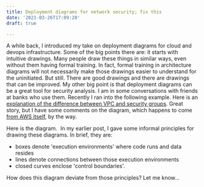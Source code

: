 ```yaml
---
title: Deployment diagrams for network security; fix this
date: '2021-03-26T17:09:20'
draft: true

---
```


A while back, I introduced my take on deployment diagrams for cloud and devops infrastructure. Some of the big points there are: it starts with intuitive drawings. Many people draw these things in similar ways, even without them having formal training.
In fact, formal training in architecture diagrams will not necessarily make those drawings easier to understand for the uninitiated.
But still. There are good drawings and there are drawings that can be improved.
My other big point is that deployment diagrams can be a great tool for security analysis. I am in some conversations with friends at banks who use them.
Recently I ran into the following example. Here is an [explanation of the difference between VPC and security groups](<https://syang.substack.com/p/security-group-and-network-acl-in>). Great story, but I have some comments on the diagram, which happens to come [from AWS itself](<https://docs.aws.amazon.com/vpc/latest/userguide/VPC_Security.html>), by the way.

Here is the diagram.
![security diagram](data:image/gif;base64,R0lGODlhAQABAAAAACH5BAEKAAEALAAAAAABAAEAAAICTAEAOw==)
In my earlier post, I gave some informal principles for drawing these diagrams. In brief, they are:

* boxes denote 'execution environments' where code runs and data resides
* lines denote connections between those execution environments
* closed curves enclose 'control boundaries'.

How does this diagram deviate from those principles?
Let me know…
